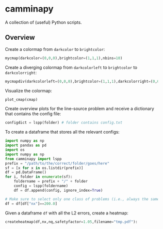 # camminapy
A collection of (useful) Python scripts. 

## Overview

Create a colormap from `darkcolor` to `brightcolor`:
```python
mycmap(darkcolor=(0,0,0),brightcolor=(1,1,1),nbins=10)
```


Create a diverging colormap from `darkcolorleft` to `brightcolor`
to `darkcolorright`:
```python
mycmapdiv(darkcolorleft=(0,0,0),brightcolor=(1,1,1),darkcolorright=(0,0,0),nbins=10)
```


Visualize the colormap:
```python
plot_cmap(cmap)
```


Create overview plots for the line-source problem and receive a dictionary that contains the config file:
```python
configdict = lspp(folder) # folder contains config.txt
```


To create a dataframe that stores all the relevant configs:
```python
import numpy as np
import pandas as pd 
import os
import numpy as np 
from camminapy import lspp
prefix = "/path/to/the/correct/folder/goes/here"
sf = [x for x in os.listdir(prefix)]
df = pd.DataFrame()
for i, folder in enumerate(sf):
    foldername = prefix + "/" + folder
    config = lspp(foldername)
    df = df.append(config, ignore_index=True)

# Make sure to select only one class of problems (i.e., always the same nx,nq)
df = df[df["nx"]==200.0] 
```

Given a dataframe `df` with all the L2 errors, create a heatmap:
```python
createheatmap(df,nx,nq,safetyfactor=1.05,filename="tmp.pdf"):
```

